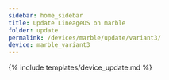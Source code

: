 ```yaml
---
sidebar: home_sidebar
title: Update LineageOS on marble
folder: update
permalink: /devices/marble/update/variant3/
device: marble_variant3
---
```

{% include templates/device_update.md %}
